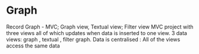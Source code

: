 # Graph
Record Graph - MVC; Graph view, Textual view; Filter view
MVC project with three views all of which updates when data is inserted to one view. 3 data views: graph , textual , filter graph.
Data is centralised : All of the views access the same data
